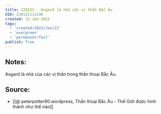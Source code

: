 ```yaml
---
title: 220122 - Asgard là nhà các vị thần Bắc Âu
UID: 220122111246
created: 22-Jan-2022
tags:
  - 'created/2022/Jan/22'
  - 'evergreen'
  - 'permanent/fact'
publish: True
---
```

## Notes:
Asgard là nhà của các vị thần trong thần thoại Bắc Âu.

## Source:
- [[@ peterpotter90.wordpress, Thần thoại Bắc Âu - Thế Giới được hình thành như thế nào]]


